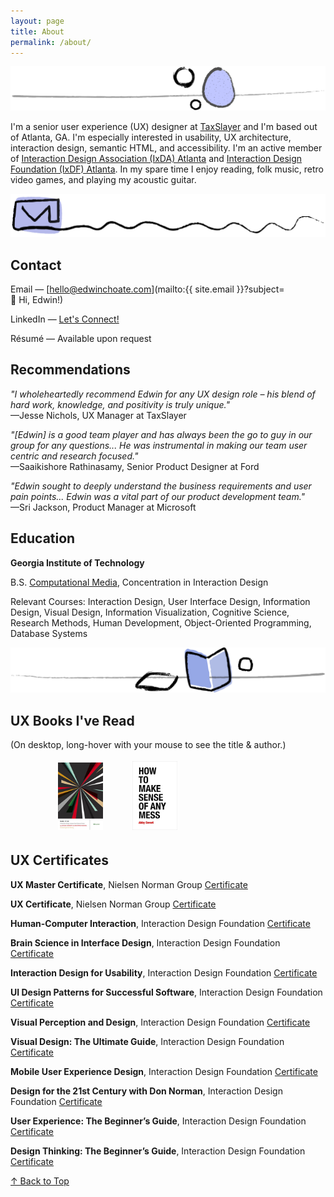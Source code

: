```yaml
---
layout: page
title: About
permalink: /about/
---
```


![](/assets/img/pebbles.png)

I'm a senior user experience (UX) designer at [TaxSlayer](https://www.taxslayer.com/) and I'm based out of Atlanta, GA. I'm especially interested in usability, UX architecture, interaction design, semantic HTML, and accessibility. I'm an active member of [Interaction Design Association (IxDA) Atlanta](https://ixda.org/local-groups/ixda-atlanta/) and [Interaction Design Foundation (IxDF) Atlanta](https://www.interaction-design.org/local-group/north-america/united-states/atlanta?r=edwin-choate). In my spare time I enjoy reading, folk music, retro video games, and playing my acoustic guitar.

![](/assets/img/squiggle-mail.png)

## Contact

Email &mdash; [hello@edwinchoate.com](mailto:{{ site.email }}?subject=👋&nbsp;Hi,&nbsp;Edwin!)

LinkedIn &mdash; [Let's Connect!](https://www.linkedin.com/in/edwinchoate)

Résumé &mdash; Available upon request

## Recommendations

_"I wholeheartedly recommend Edwin for any UX design role – his blend of hard work, knowledge, and positivity is truly unique."_<br>
&mdash;Jesse Nichols, UX Manager at TaxSlayer

_"[Edwin] is a good team player and has always been the go to guy in our group for any questions... He was instrumental in making our team user centric and research focused."_<br>
&mdash;Saaikishore Rathinasamy, Senior Product Designer at Ford

_"Edwin sought to deeply understand the business requirements and user pain points... Edwin was a vital part of our product development team."_<br>
&mdash;Sri Jackson, Product Manager at Microsoft

## Education

**Georgia Institute of Technology**

B.S. [Computational Media](https://catalog.gatech.edu/programs/computational-media-bs/), Concentration in Interaction Design

Relevant Courses: Interaction Design, User Interface Design, Information Design, Visual Design, Information Visualization, Cognitive Science, Research Methods, Human Development, Object-Oriented Programming, Database Systems

![](/assets/img/squiggle-books.png)

## UX Books I've Read

(On desktop, long-hover with your mouse to see the title & author.)

<style> 
    .book { 
        width: 72px; 
        margin: 4px;
    } 
</style>

<img class="book" alt="" src="/assets/img/books/build-better-products.jpg" title="Build Better Products by Laura Klein">
<img class="book" alt="" src="/assets/img/books/orchestrating-experiences.jpg" title="Orchestrating Experiences by Chris Risdon">
<img class="book" alt="" src="/assets/img/books/alone-together.jpg" title="Alone Together by Sherry Turkle">
<img class="book" alt="" src="/assets/img/books/design-of-everyday-things.jpg" title="The Design of Everyday Things by Don Norman">
<img class="book" alt="" src="/assets/img/books/hooked.jpg" title="Hooked by Nir Eyal">
<img class="book" alt="" src="/assets/img/books/practical-empathy.jpg" title="Practical Empathy by Indi Young">
<img class="book" alt="" src="/assets/img/books/make-it-so.png" title="Make It So by Nathan Shedroff and Christopher Noessel">
<img class="book" alt="" src="/assets/img/books/refactoring-UI.jpg" title="Refactoring UI by Adam Wathan and Steve Schoger">
<img class="book" alt="" src="/assets/img/books/design-for-emotion.jpg" title="Designing for Emotion by Aarron Walter">
<img class="book" alt="" src="/assets/img/books/100-things.jpg" title="100 Things Every Designer Needs to Know About People by Susan Weinschenk">
<img class="book" alt="" src="/assets/img/books/how-to-make-sense-of-any-mess.png" title="How to Make Sense of Any Mess by Abby Covert">
<img class="book" alt="" src="/assets/img/books/dont-make-me-think.jpg" title="Don't Make Me Think by Steve Krug">
<img class="book" alt="" src="/assets/img/books/information-architecture.jpg" title="Information Architecture for the World Wide Web by Louis Rosenfeld">
<img class="book" alt="" src="/assets/img/books/lean-ux.jpg" title="Lean UX by Jeff Gothelf">
<img class="book" alt="" src="/assets/img/books/measuring-the-ux.jpg" title="Measuring the User Experience by Tom Tullis">
<img class="book" alt="" src="/assets/img/books/reclaiming-conversation.jpg" title="Reclaiming Conversation by Sherry Turkle">
<img class="book" alt="" src="/assets/img/books/thinking-fast-and-slow.jpg" title="Thinking Fast and Slow by Daniel Kahneman">

## UX Certificates

**UX Master Certificate**, Nielsen Norman Group [Certificate](/assets/img/certificates/NNG-UX-Master-Certificate-Choate.jpg)

**UX Certificate**, Nielsen Norman Group [Certificate](/assets/img/certificates/NNG-UX-Certificate-Choate.jpg)

**Human-Computer Interaction**, Interaction Design Foundation [Certificate](/assets/img/certificates/course-certificate-human-computer-interaction.jpg)

**Brain Science in Interface Design**, Interaction Design Foundation [Certificate](/assets/img/certificates/course-certificate-the-brain-and-technology-brain-science-in-interface-design.jpg)

**Interaction Design for Usability**, Interaction Design Foundation [Certificate](/assets/img/certificates/course-certificate-interaction-design-for-usability.jpg)

**UI Design Patterns for Successful Software**, Interaction Design Foundation [Certificate](/assets/img/certificates/course-certificate-ui-design-patterns-for-successful-software.jpg)

**Visual Perception and Design**, Interaction Design Foundation [Certificate](/assets/img/certificates/course-certificate-the-ultimate-guide-to-visual-perception-and-design.jpg)

**Visual Design: The Ultimate Guide**, Interaction Design Foundation [Certificate](/assets/img/certificates/course-certificate-visual-design-the-ultimate-guide.jpg)

**Mobile User Experience Design**, Interaction Design Foundation [Certificate](/assets/img/certificates/course-certificate-mobile-user-experience-design.jpg)

**Design for the 21st Century with Don Norman**, Interaction Design Foundation [Certificate](/assets/img/certificates/course-certificate-design-for-the-21st-century.jpg)

**User Experience: The Beginner’s Guide**, Interaction Design Foundation [Certificate](/assets/img/certificates/course-certificate-user-experience-the-beginner-s-guide.jpg)

**Design Thinking: The Beginner’s Guide**, Interaction Design Foundation [Certificate](/assets/img/certificates/course-certificate-design-thinking-the-beginner-s-guide.jpg)

[&uarr; Back to Top](#top)
